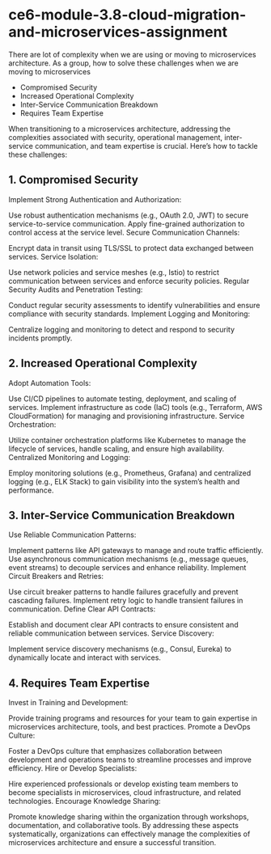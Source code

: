 # ce6-module-3.8-cloud-migration-and-microservices-assignment

There are lot of complexity when we are using or moving to microservices architecture. As a group, how to solve these challenges when we are moving to microservices

- Compromised Security
- Increased Operational Complexity
- Inter-Service Communication Breakdown
- Requires Team Expertise





When transitioning to a microservices architecture, addressing the complexities associated with security, operational management, inter-service communication, and team expertise is crucial. Here’s how to tackle these challenges:

## 1. Compromised Security

Implement Strong Authentication and Authorization:

Use robust authentication mechanisms (e.g., OAuth 2.0, JWT) to secure service-to-service communication.
Apply fine-grained authorization to control access at the service level.
Secure Communication Channels:

Encrypt data in transit using TLS/SSL to protect data exchanged between services.
Service Isolation:

Use network policies and service meshes (e.g., Istio) to restrict communication between services and enforce security policies.
Regular Security Audits and Penetration Testing:

Conduct regular security assessments to identify vulnerabilities and ensure compliance with security standards.
Implement Logging and Monitoring:

Centralize logging and monitoring to detect and respond to security incidents promptly.

## 2. Increased Operational Complexity

Adopt Automation Tools:

Use CI/CD pipelines to automate testing, deployment, and scaling of services.
Implement infrastructure as code (IaC) tools (e.g., Terraform, AWS CloudFormation) for managing and provisioning infrastructure.
Service Orchestration:

Utilize container orchestration platforms like Kubernetes to manage the lifecycle of services, handle scaling, and ensure high availability.
Centralized Monitoring and Logging:

Employ monitoring solutions (e.g., Prometheus, Grafana) and centralized logging (e.g., ELK Stack) to gain visibility into the system’s health and performance.

## 3. Inter-Service Communication Breakdown

Use Reliable Communication Patterns:

Implement patterns like API gateways to manage and route traffic efficiently.
Use asynchronous communication mechanisms (e.g., message queues, event streams) to decouple services and enhance reliability.
Implement Circuit Breakers and Retries:

Use circuit breaker patterns to handle failures gracefully and prevent cascading failures.
Implement retry logic to handle transient failures in communication.
Define Clear API Contracts:

Establish and document clear API contracts to ensure consistent and reliable communication between services.
Service Discovery:

Implement service discovery mechanisms (e.g., Consul, Eureka) to dynamically locate and interact with services.

## 4. Requires Team Expertise

Invest in Training and Development:

Provide training programs and resources for your team to gain expertise in microservices architecture, tools, and best practices.
Promote a DevOps Culture:

Foster a DevOps culture that emphasizes collaboration between development and operations teams to streamline processes and improve efficiency.
Hire or Develop Specialists:

Hire experienced professionals or develop existing team members to become specialists in microservices, cloud infrastructure, and related technologies.
Encourage Knowledge Sharing:

Promote knowledge sharing within the organization through workshops, documentation, and collaborative tools.
By addressing these aspects systematically, organizations can effectively manage the complexities of microservices architecture and ensure a successful transition.
